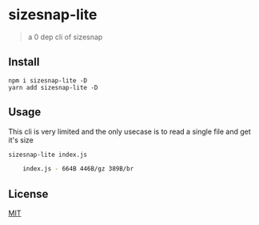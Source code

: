 # sizesnap-lite

> a 0 dep cli of sizesnap

## Install

```
npm i sizesnap-lite -D
yarn add sizesnap-lite -D
```

## Usage

This cli is very limited and the only usecase is to read a single file and get it's size

```sh
sizesnap-lite index.js

    index.js - 664B 446B/gz 389B/br

```

## License

[MIT](/LICENSE)

